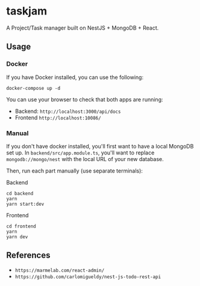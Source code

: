 # taskjam
A Project/Task manager built on NestJS + MongoDB + React.

## Usage

### Docker
If you have Docker installed, you can use the following:

```
docker-compose up -d
```

You can use your browser to check that both apps are running:
- Backend: `http://localhost:3000/api/docs`
- Frontend `http://localhost:10086/`

### Manual
If you don't have docker installed, you'll first want to have a local MongoDB set up. In `backend/src/app.module.ts`, you'll want to replace `mongodb://mongo/nest` with the local URL of your new database.

Then, run each part manually (use separate terminals):

Backend
```
cd backend
yarn
yarn start:dev
```

Frontend
```
cd frontend
yarn
yarn dev
```

## References
- `https://marmelab.com/react-admin/`
- `https://github.com/carlomigueldy/nest-js-todo-rest-api`
